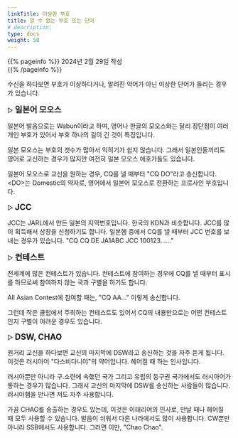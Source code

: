 ```yaml
---
linkTitle: 이상한 부호
title: 알 수 없는 부호 또는 단어
# description: 
type: docs
weight: 50
---
```

{{% pageinfo %}}
2024년 2월 29일 작성<br>
{{% /pageinfo %}}

수신을 하다보면 부호가 이상하다거나, 알려진 약어가 아닌 이상한 단어가 들리는 경우가 있습니다.

▷ <b><span style="font-size:130%">일본어 모오스</span></b>

일본어 발음으로는 Wabun이라고 하며, 영어나 한글의 모오스와는 달리 장단점이 여러개인 부호가 있어서 부호 하나의 길이 긴 것이 특징입니다.

일본 모오스는 부호의 갯수가 많아서 익히기가 쉽지 않습니다. 그래서 일본인들끼리도 영어로 교신하는 경우가 많지만 여전히 일본 모오스 애호가들도 있습니다.<br>

일본어 모오스로 교신을 원하는 경우, CQ를 낼 때부터 "CQ DO"라고 송신합니다. &lt;DO&gt;는 Domestic의 약자로, 영어에서 일본어 모오스로 전환하는 프로사인 부호입니다.


▷ <b><span style="font-size:130%">JCC</span></b>

JCC는 JARL에서 만든 일본의 지역번호입니다. 한국의 KDN과 비슷합니다. JCC를 많이 획득해서 상장을 신청하기도 합니다. 일본햄 중에서 CQ를 낼 때부터 JCC 번호를 보내는 경우가 있습니다. "CQ CQ DE JA1ABC JCC 100123......"


▷ <b><span style="font-size:130%">컨테스트</span></b>

전세계에 많은 컨테스트가 있습니다. 컨테스트에 참여하는 경우에 CQ를 낼 때부터 표시를 하므로써 참여하지 않는 국과 구별을 하기도 합니다.

All Asian Contest에 참여할 때는, "CQ AA..." 이렇게 송신합니다.

그런데 작은 클럽에서 주최하는 컨테스트도 있어서 CQ의 내용만으로는 어떤 컨테스트인지 구별이 어려운 경우도 있습니다.


▷ <b><span style="font-size:130%">DSW, CHAO</span></b>

원거리 교신을 하다보면 교신의 마지막에 DSW라고 송신하는 것을 자주 듣게 됩니다. 이것은 러시아어 "다스비다니야"의 약어입니다. 헤어질 때 하는 인사입니다.

러시아뿐만 아니라 구.소련에 속했던 국가 그리고 유럽의 동구권 국가에서도 러시아어가 통하는 경우가 많습니다. 그래서 교신의 마지막에 DSW를 송신하는 사람들이 많습니다. 러시아햄을 만나면 저도 자주 사용합니다.

가끔 CHAO를 송출하는 경우도 있는데, 이것은 이태리어의 인사로, 만날 때나 헤어질 때 모두 사용할 수 있습니다. 발음이 쉬워서 다른 나라에서도 많이 사용합니다. CW뿐만 아니라 SSB에서도 사용합니다. 그러면 이만, "Chao Chao".




 




